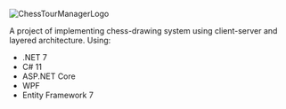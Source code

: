 ![ChessTourManagerLogo](https://user-images.githubusercontent.com/59678267/227247806-2777591d-a01a-4f51-bec7-5d172ad2865e.png)

A project of implementing chess-drawing system using client-server and layered architecture.
Using:
- .NET 7
- C# 11
- ASP.NET Core
- WPF
- Entity Framework 7

